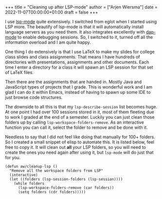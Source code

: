 +++
title = "Cleaning up after LSP-mode"
author = ["Arjen Wiersma"]
date = 2022-11-07T00:00:00+01:00
draft = false
+++

I use [lsp-mode](https://emacs-lsp.github.io/lsp-mode/) quite extensively. I switched from eglot when I started using LSP more. The beautify of lsp-mode is that it will automatically install language servers as you need them. It also integrates excellently with [dap-mode](https://emacs-lsp.github.io/dap-mode/) to enable debugging sessions. So, I switched to it, turned off all the information overload and I am quite happy.

One thing I do extensively is that I use LaTeX to make my slides for college class slides and class assignments. That means I have hundreds of directories with presentations, assignments and other documents. Each time I enter a directory for a class it will spawn an LSP session for that set of LaTeX files.

Then there are the assignments that are handed in. Mostly Java and JavaScript types of projects that I grade. This is wonderful work and I am glad I can do it within Emacs, instead of having to spawn up some IDE to just browse code structures.

The downside to all this is that my `lsp-describe-session` list becomes huge. At one point I had over 100 sessions stored in it, most of them fleeting due to work I graded at the end of a semester. Luckily you can just clean those folders up by calling `lsp-workspace-folders-remove`. As an interactive function you can call it, select the folder to remove and be done with it.

Needless to say that I did not feel like doing that manually for 100+ folders. So I created a small snippet of elisp to automate this. It is listed below, feel free to copy it. It will clean out **all** your LSP folders, so you will need to create the ones you need again after using it, but `lsp-mode` will do just that for you.

```emacs-lisp
(defun aw/cleanup-lsp ()
  "Remove all the workspace folders from LSP"
  (interactive)
  (let ((folders (lsp-session-folders (lsp-session))))
    (while folders
      (lsp-workspace-folders-remove (car folders))
      (setq folders (cdr folders)))))
```
